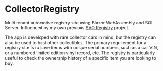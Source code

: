# CollectorRegistry

Multi tenant automotive registry site using Blazor WebAssembly and SQL Server. Influenced by my own previous [SVO Registry](http://www.svoregistry.com) project.

The app is developed with rare collector cars in mind, but the registry can also be used to host other collectibles. The primary requirement for a registry site is to have items with unique serial numbers, such as a car VIN, or a numbered limited edition vinyl record, etc. The registry is particularly useful to check the ownership history of a specific item you are looking to buy.
